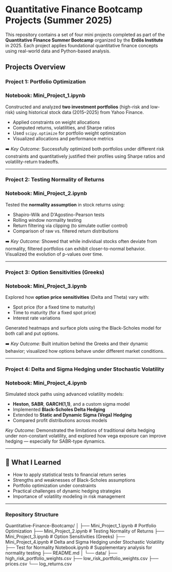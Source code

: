 # Quantitative Finance Bootcamp Projects (Summer 2025)

This repository contains a set of four mini projects completed as part of the **Quantitative Finance Summer Bootcamp** organized by the **Erdős Institute** in 2025. Each project applies foundational quantitative finance concepts using real-world data and Python-based analysis.

## Projects Overview

### Project 1: Portfolio Optimization

### Notebook: Mini_Project_1.ipynb

Constructed and analyzed **two investment portfolios** (high-risk and low-risk) using historical stock data (2015–2025) from Yahoo Finance.  
- Applied constraints on weight allocations
- Computed returns, volatilities, and Sharpe ratios
- Used `scipy.optimize` for portfolio weight optimization
- Visualized allocations and performance metrics

➡️ *Key Outcome:* Successfully optimized both portfolios under different risk constraints and quantitatively justified their profiles using Sharpe ratios and volatility-return tradeoffs.

---

### Project 2: Testing Normality of Returns

### Notebook: Mini_Project_2.ipynb

Tested the **normality assumption** in stock returns using:
- Shapiro-Wilk and D'Agostino-Pearson tests
- Rolling window normality testing
- Return filtering via clipping (to simulate outlier control)
- Comparison of raw vs. filtered return distributions

➡️ *Key Outcome:* Showed that while individual stocks often deviate from normality, filtered portfolios can exhibit closer-to-normal behavior. Visualized the evolution of p-values over time.

---

### Project 3: Option Sensitivities (Greeks)

### Notebook: Mini_Project_3.ipynb

Explored how **option price sensitivities** (Delta and Theta) vary with:
- Spot price (for a fixed time to maturity)
- Time to maturity (for a fixed spot price)
- Interest rate variations

Generated heatmaps and surface plots using the Black-Scholes model for both call and put options.

➡️ *Key Outcome:* Built intuition behind the Greeks and their dynamic behavior; visualized how options behave under different market conditions.

---

### Project 4: Delta and Sigma Hedging under Stochastic Volatility

### Notebook: Mini_Project_4.ipynb

Simulated stock paths using advanced volatility models:
- **Heston**, **SABR**, **GARCH(1,1)**, and a custom sigma model
- Implemented **Black-Scholes Delta Hedging**
- Extended to **Static and Dynamic Sigma (Vega) Hedging**
- Compared profit distributions across models

*Key Outcome:* Demonstrated the limitations of traditional delta hedging under non-constant volatility, and explored how vega exposure can improve hedging — especially for SABR-type dynamics.

---

## 🧠 What I Learned
- How to apply statistical tests to financial return series
- Strengths and weaknesses of Black-Scholes assumptions
- Portfolio optimization under constraints
- Practical challenges of dynamic hedging strategies
- Importance of volatility modeling in risk management

---

### Repository Structure

Quantitative-Finance-Bootcamp/
│
├── Mini_Project_1.ipynb # Portfolio Optimization
├── Mini_Project_2.ipynb # Testing Normality of Returns
├── Mini_Project_3.ipynb # Option Sensitivities (Greeks)
├── Mini_Project_4.ipynb # Delta and Sigma Hedging under Stochastic Volatility
├── Test for Normality Notebook.ipynb # Supplementary analysis for normality testing
├── README.md
│
└── data/
├── high_risk_portfolio_weights.csv
├── low_risk_portfolio_weights.csv
├── prices.csv
└── log_returns.csv